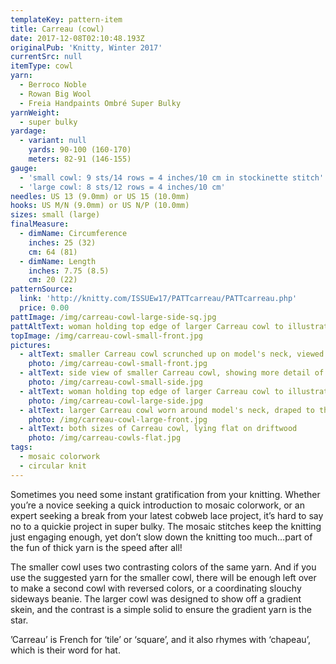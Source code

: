 ```yaml
---
templateKey: pattern-item
title: Carreau (cowl)
date: 2017-12-08T02:10:48.193Z
originalPub: 'Knitty, Winter 2017'
currentSrc: null
itemType: cowl
yarn:
  - Berroco Noble
  - Rowan Big Wool
  - Freia Handpaints Ombré Super Bulky
yarnWeight:
  - super bulky
yardage:
  - variant: null
    yards: 90-100 (160-170)
    meters: 82-91 (146-155)
gauge: 
  - 'small cowl: 9 sts/14 rows = 4 inches/10 cm in stockinette stitch'
  - 'large cowl: 8 sts/12 rows = 4 inches/10 cm'
needles: US 13 (9.0mm) or US 15 (10.0mm)
hooks: US M/N (9.0mm) or US N/P (10.0mm)
sizes: small (large)
finalMeasure:
  - dimName: Circumference
    inches: 25 (32)
    cm: 64 (81)
  - dimName: Length
    inches: 7.75 (8.5)
    cm: 20 (22)
patternSource:
  link: 'http://knitty.com/ISSUEw17/PATTcarreau/PATTcarreau.php'
  price: 0.00
pattImage: /img/carreau-cowl-large-side-sq.jpg
pattAltText: woman holding top edge of larger Carreau cowl to illustrate the larger circumference and show off the gradient colors of the bulky mosaic pattern
topImage: /img/carreau-cowl-small-front.jpg
pictures:
  - altText: smaller Carreau cowl scrunched up on model's neck, viewed from the front
    photo: /img/carreau-cowl-small-front.jpg
  - altText: side view of smaller Carreau cowl, showing more detail of bulky mosaic texture
    photo: /img/carreau-cowl-small-side.jpg
  - altText: woman holding top edge of larger Carreau cowl to illustrate the larger circumference and show off the gradient colors of the bulky mosaic pattern
    photo: /img/carreau-cowl-large-side.jpg
  - altText: larger Carreau cowl worn around model's neck, draped to the front with a fold
    photo: /img/carreau-cowl-large-front.jpg
  - altText: both sizes of Carreau cowl, lying flat on driftwood
    photo: /img/carreau-cowls-flat.jpg
tags:
  - mosaic colorwork
  - circular knit
---
```

Sometimes you need some instant gratification from your knitting. Whether you’re a novice seeking a quick introduction to mosaic colorwork, or an expert seeking a break from your latest cobweb lace project, it’s hard to say no to a quickie project in super bulky. The mosaic stitches keep the knitting just engaging enough, yet don’t slow down the knitting too much…part of the fun of thick yarn is the speed after all!

The smaller cowl uses two contrasting colors of the same yarn. And if you use the suggested yarn for the smaller cowl, there will be enough left over to make a second cowl with reversed colors, or a coordinating slouchy sideways beanie. The larger cowl was designed to show off a gradient skein, and the contrast is a simple solid to ensure the gradient yarn is the star.

’Carreau’ is French for ‘tile’ or ‘square’, and it also rhymes with ‘chapeau’, which is their word for hat.
